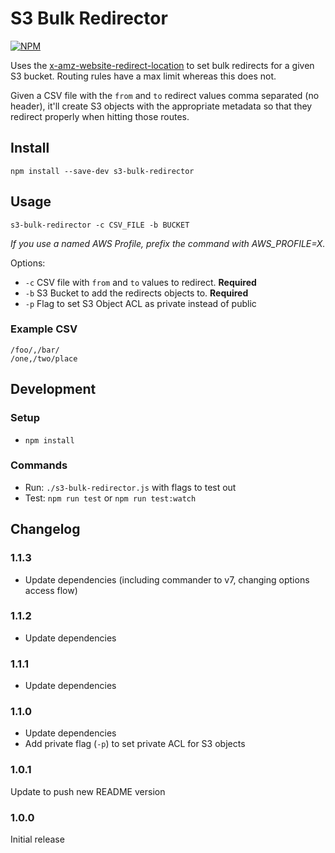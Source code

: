 # S3 Bulk Redirector

[![NPM](https://nodei.co/npm/s3-bulk-redirector.png)](https://nodei.co/npm/s3-bulk-redirector)

Uses the [x-amz-website-redirect-location](https://docs.aws.amazon.com/AmazonS3/latest/dev/how-to-page-redirect.html) to set bulk redirects for a given S3 bucket. Routing rules have a max limit whereas this does not.

Given a CSV file with the `from` and `to` redirect values comma separated (no header), it'll create S3 objects with the appropriate metadata so that they redirect properly when hitting those routes.

## Install

`npm install --save-dev s3-bulk-redirector`

## Usage

`s3-bulk-redirector -c CSV_FILE -b BUCKET`

*If you use a named AWS Profile, prefix the command with AWS_PROFILE=X.*

Options:

- `-c` CSV file with `from` and `to` values to redirect. **Required**
- `-b` S3 Bucket to add the redirects objects to. **Required**
- `-p` Flag to set S3 Object ACL as private instead of public

### Example CSV

```
/foo/,/bar/
/one,/two/place
```

## Development

### Setup

- `npm install`

### Commands

- Run: `./s3-bulk-redirector.js` with flags to test out
- Test: `npm run test` or `npm run test:watch`

## Changelog

### 1.1.3

- Update dependencies (including commander to v7, changing options access flow)

### 1.1.2

- Update dependencies

### 1.1.1

- Update dependencies

### 1.1.0

- Update dependencies
- Add private flag (`-p`) to set private ACL for S3 objects

### 1.0.1

Update to push new README version

### 1.0.0

Initial release
